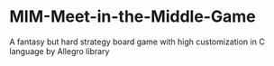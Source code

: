 # MIM-Meet-in-the-Middle-Game
A fantasy but hard strategy board game with high customization in C language by Allegro library
